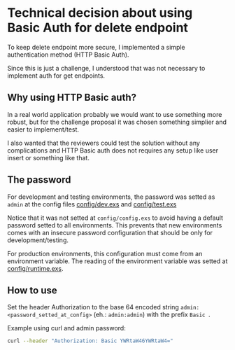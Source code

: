 # Technical decision about using Basic Auth for delete endpoint

To keep delete endpoint more secure, I implemented a simple authentication method (HTTP Basic Auth).

Since this is just a challenge, I understood that was not necessary to implement auth for get endpoints.

## Why using HTTP Basic auth?

In a real world application probably we would want to use something more robust, but for the challenge proposal it was chosen something simplier and easier to implement/test.

I also wanted that the reviewers could test the solution without any complications and HTTP Basic auth does not requires any setup like user insert or something like that.

## The password

For development and testing environments, the password was setted as `admin` at the config files [config/dev.exs](https://github.com/williamweckl/star_wars_api/blob/main/config/dev.exs#L28) and [config/test.exs](https://github.com/williamweckl/star_wars_api/blob/main/config/test.exs#L25)

Notice that it was not setted at `config/config.exs` to avoid having a default password setted to all environments. This prevents that new environments comes with an insecure password configuration that should be only for development/testing.

For production environments, this configuration must come from an environment variable. The reading of the environment variable was setted at [config/runtime.exs](https://github.com/williamweckl/star_wars_api/blob/main/config/runtime.exs#L51).

## How to use

Set the header Authorization to the base 64 encoded string `admin:<password_setted_at_config>` (eh.: `admin:admin`) with the prefix `Basic `.

Example using curl and admin password:

```bash
curl --header "Authorization: Basic YWRtaW46YWRtaW4="
```
